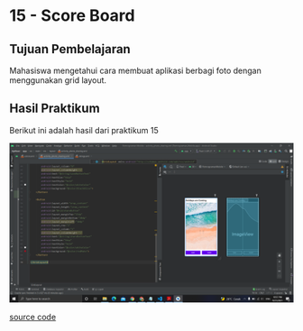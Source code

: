 # 15 - Score Board

## Tujuan Pembelajaran
Mahasiswa mengetahui cara membuat aplikasi berbagi foto dengan
menggunakan grid layout.

## Hasil Praktikum

Berikut ini adalah hasil dari praktikum 15

![Screenshot Hasil Percobaan](img/PhotoSharing.PNG)

[source code](../../src/02_layout&activity/app/src/main/res/layout/activity_photo_sharing.xml)